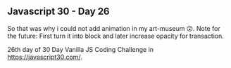 ## Javascript 30 - Day 26

So that was why i could not add animation in my art-museum 😮.
Note for the future: First turn it into block and later increase opacity for transaction.

26th day of 30 Day Vanilla JS Coding Challenge in https://javascript30.com/.
